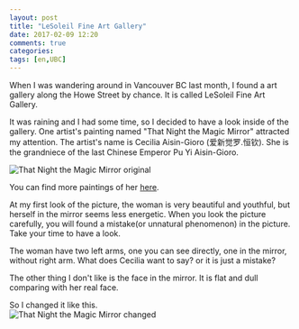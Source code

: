 ```yaml
---
layout: post
title: "LeSoleil Fine Art Gallery"
date: 2017-02-09 12:20
comments: true
categories: 
tags: [en,UBC]
---
```

When I was wandering around in Vancouver BC last month, I found a art gallery along the Howe Street by chance. It is called LeSoleil Fine Art Gallery.  

It was raining and I had some time, so I decided to have a look inside of the gallery. One artist's painting named "That Night the Magic Mirror" attracted my attention. The artist's name is Cecilia Aisin-Gioro (爱新觉罗.恒钦). She is the grandniece of the last Chinese Emperor Pu Yi Aisin-Gioro.  

![That Night the Magic Mirror original](https://raw.github.com/lukezhg/Freyja/master/that-night-the-magic-mirror.jpg)  

You can find more paintings of her [here](http://lesoleilfineart.com/cecilia-aisin-gioro).  

At my first look of the picture, the woman is very beautiful and youthful, but herself in the mirror seems less energetic. When you look the picture carefully, you will found a mistake(or unnatural phenomenon) in the picture. Take your time to have a look.  

The woman have two left arms, one you can see directly, one in the mirror, without right arm. What does Cecilia want to say? or it is just a mistake?   

The other thing I don't like is the face in the mirror. It is flat and dull comparing with her real face.  

So I changed it like this.  
![That Night the Magic Mirror changed](https://raw.github.com/lukezhg/Freyja/master/that-night-the-magic-mirror11.jpg)  
